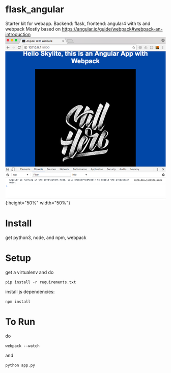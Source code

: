 # flask_angular
Starter kit for webapp. Backend: flask, frontend: angular4 with ts and webpack
Mostly based on https://angular.io/guide/webpack#webpack-an-introduction
![Screenshot](screenshot.png){:height="50%" width="50%"}

# Install
get python3, node, and npm, webpack

# Setup
get a virtualenv and do 
```
pip install -r requirements.txt
```
install js dependencies:
```
npm install
```
# To Run
do 
```
webpack --watch
```
and 
```
python app.py
```

